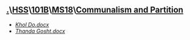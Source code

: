 ## [.](..\..\..\..)\\[HSS](..\..\..)\\[101B](..\..)\\[MS18](..)\\[Communalism and Partition]()
- [_Khol Do.docx_](Khol%20Do.docx)
- [_Thanda Gosht.docx_](Thanda%20Gosht.docx)
